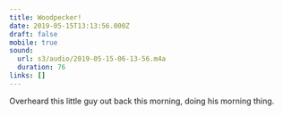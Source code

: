 ```yaml
---
title: Woodpecker!
date: 2019-05-15T13:13:56.000Z
draft: false
mobile: true
sound:
  url: s3/audio/2019-05-15-06-13-56.m4a
  duration: 76
links: []
---
```


Overheard this little guy out back this morning, doing his morning thing.

